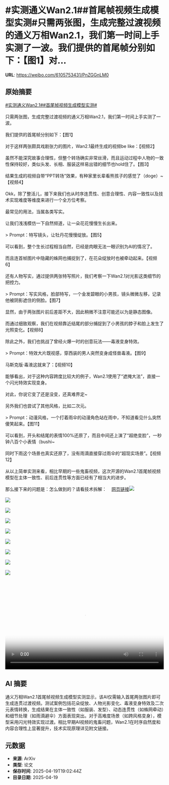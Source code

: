 # #实测通义Wan2.1##首尾帧视频生成模型实测#只需两张图，生成完整过渡视频的通义万相Wan2.1，我们第一时间上手实测了一波。我们提供的首尾帧分别如下：【图1】对...

**URL**: https://weibo.com/6105753431/PnZGGnLM0

## 原始摘要

<a href="https://m.weibo.cn/search?containerid=231522type%3D1%26t%3D10%26q%3D%23%E5%AE%9E%E6%B5%8B%E9%80%9A%E4%B9%89Wan2.1%23&amp;extparam=%23%E5%AE%9E%E6%B5%8B%E9%80%9A%E4%B9%89Wan2.1%23" data-hide=""><span class="surl-text">#实测通义Wan2.1#</span></a><a href="https://m.weibo.cn/search?containerid=231522type%3D1%26t%3D10%26q%3D%23%E9%A6%96%E5%B0%BE%E5%B8%A7%E8%A7%86%E9%A2%91%E7%94%9F%E6%88%90%E6%A8%A1%E5%9E%8B%E5%AE%9E%E6%B5%8B%23&amp;extparam=%23%E9%A6%96%E5%B0%BE%E5%B8%A7%E8%A7%86%E9%A2%91%E7%94%9F%E6%88%90%E6%A8%A1%E5%9E%8B%E5%AE%9E%E6%B5%8B%23" data-hide=""><span class="surl-text">#首尾帧视频生成模型实测#</span></a><br><br>只需两张图，生成完整过渡视频的通义万相Wan2.1，我们第一时间上手实测了一波。<br><br>我们提供的首尾帧分别如下：【图1】<br><br>对于这样两张颇具戏剧张力的图片，Wan2.1最终生成的视频be like：【视频2】<br><br>虽然不能深究故事合理性，但整个转场确实非常丝滑，而且运动过程中人物的一致性保持较好，类似头发、长相、服装这样易出错的细节也hold住了。【图3】<br><br>结果生成的视频自带“PPT转场”效果，有种家里长辈看熊孩子的感觉了（doge）~【视频4】<br><br>Okk，除了整活儿，接下来我们也从时序连贯性、创意合理性、内容一致性以及技术实现难度等维度来进行一个全方位考察。<br><br>最常见的用法，当属各类写实。<br><br>让我们浅浅模仿一下自然频道，让一朵花花慢慢生长出来。<br><br>&gt; Prompt：特写镜头，让牡丹花慢慢绽放。【图5】<br><br>可以看到，整个生长过程相当自然，已经是肉眼无法一眼识别为AI的情况了。<br><br>而且连首帧图片中隐藏的蛛网也捕捉到了，在花朵绽放时也被牵动起来。【视频6】<br><br>还有人物写实，通过提供两张特写照片，我们考察一下Wan2.1对光影这类细节的把控力。<br><br>&gt; Prompt：写实风格，脸部特写，一个金发碧眼的小男孩，镜头微微左移，记录他被阴影遮住的侧脸。【图7】<br><br>显然，由于两张图片前后差距不大，因此稍微不注意可能还以为是静态图像。<br><br>而通过细致观察，我们在视频靠近结尾的部分捕捉到了小男孩的脖子和脸上发生了光照变化。【视频8】<br><br>除此之外，我们也挑战了曾经火爆一时的创意玩法——毒液变身特效。<br><br>&gt; Prompt：特效大片既视感，穿西装的男人突然变身成怪兽毒液。【图9】<br><br>马斯克版·毒液这就来了：【视频10】<br><br>能够看出，对于这种内容跨度比较大的例子，Wan2.1使用了“遮掩大法”，直接一个闪光特效实现变身。<br><br>对此，你说它变了还是没变，还真难界定~<br><br>另外我们也尝试了其他风格，比如二次元。<br><br>&gt; Prompt：动漫风格，一个打着雨伞的动漫角色站在雨中，不知道看见什么突然傻笑起来。【图11】<br><br>可以看到，开头和结尾的表情100%还原了，而且中间还上演了“超绝变脸”，一秒钟八百个小表情（bushi~<br><br>同时下雨这个场景也真实还原了，没有雨滴直接穿过雨伞的“超现实场景”。【视频12】<br><br>从以上简单实测来看，相比早期的一些鬼畜视频，这次开源的Wan2.1首尾帧视频模型在主体一致性、前后连贯性等方面已经有了相当大的进步。<br><br>那么接下来的问题是：怎么做到的？请看技术拆解：<a href="https://weibo.cn/sinaurl?u=https%3A%2F%2Fmp.weixin.qq.com%2Fs%2Fj-F1eNH-hjxUVFRXw_njnQ" data-hide=""><span class="url-icon"><img style="width: 1rem;height: 1rem" src="https://h5.sinaimg.cn/upload/2015/09/25/3/timeline_card_small_web_default.png" referrerpolicy="no-referrer"></span><span class="surl-text">网页链接</span></a><img style="" src="https://tvax4.sinaimg.cn/large/006Fd7o3ly1i0m7blsxp1j30xc0go46f.jpg" referrerpolicy="no-referrer"><br><br><img style="" src="https://tvax3.sinaimg.cn/large/006Fd7o3ly1i0m7tu33rcj30s00owta8.jpg" referrerpolicy="no-referrer"><br><br><img style="" src="https://tvax3.sinaimg.cn/large/006Fd7o3ly1i0m7kfj6hxj30xc0gogrj.jpg" referrerpolicy="no-referrer"><br><br><img style="" src="https://tvax1.sinaimg.cn/large/006Fd7o3ly1i0m7trs81yj30uo0mot9b.jpg" referrerpolicy="no-referrer"><br><br><img style="" src="https://tvax2.sinaimg.cn/large/006Fd7o3ly1i0m7lo27wcj30xc0gon8q.jpg" referrerpolicy="no-referrer"><br><br><img style="" src="https://tvax4.sinaimg.cn/large/006Fd7o3ly1i0m7tqyi6vj30wg0lsdh4.jpg" referrerpolicy="no-referrer"><br><br><img style="" src="https://tvax1.sinaimg.cn/large/006Fd7o3ly1i0m7lplj0lj30xc0goq9p.jpg" referrerpolicy="no-referrer"><br><br><img style="" src="https://tvax1.sinaimg.cn/large/006Fd7o3ly1i0m7trmyouj30vk0m8t9h.jpg" referrerpolicy="no-referrer"><br><br><img style="" src="https://tvax4.sinaimg.cn/large/006Fd7o3ly1i0m7mych05j30xc0p0wr4.jpg" referrerpolicy="no-referrer"><br><br><br clear="both"><div style="clear: both"></div><video controls="controls" poster="https://tvax2.sinaimg.cn/orj480/006Fd7o3ly1i0m7tu6020j30s00owta8.jpg" style="width: 100%"><source src="https://f.video.weibocdn.com/o0/XkrPrRs7lx08nB0JYLEY010412002mpa0E010.mp4?label=mp4_720p&amp;template=808x720.25.0&amp;ori=0&amp;ps=1CwnkDw1GXwCQx&amp;Expires=1745092944&amp;ssig=CgpzujXbi2&amp;KID=unistore,video"><source src="https://f.video.weibocdn.com/o0/fZxlyNM7lx08nB0JSi6A010412001eTh0E010.mp4?label=mp4_hd&amp;template=540x480.25.0&amp;ori=0&amp;ps=1CwnkDw1GXwCQx&amp;Expires=1745092944&amp;ssig=OJJd2QaUMB&amp;KID=unistore,video"><source src="https://f.video.weibocdn.com/o0/QpMfWCpClx08nB0JRJLy010412000PwX0E010.mp4?label=mp4_ld&amp;template=404x360.25.0&amp;ori=0&amp;ps=1CwnkDw1GXwCQx&amp;Expires=1745092944&amp;ssig=PozlE89kgI&amp;KID=unistore,video"><p>视频无法显示，请前往<a href="https://video.weibo.com/show?fid=1034%3A5157183957172226" target="_blank" rel="noopener noreferrer">微博视频</a>观看。</p></video>

## AI 摘要

通义万相Wan2.1首尾帧视频生成模型实测显示，该AI仅需输入首尾两张图片即可生成连贯过渡视频。测试案例包括花朵绽放、人物光影变化、毒液变身特效及二次元表情转换，生成结果在主体一致性（如服装、发型）、动态连贯性（如蛛网牵动）和细节处理（如雨滴避伞）方面表现突出。对于高难度场景（如跨风格变身），模型采用闪光特效实现过渡。相比早期AI视频的鬼畜问题，Wan2.1在时序自然度和内容合理性上显著提升，技术实现原理详见附文链接。

## 元数据

- **来源**: ArXiv
- **类型**: 论文
- **保存时间**: 2025-04-19T19:02:44Z
- **目录日期**: 2025-04-19
